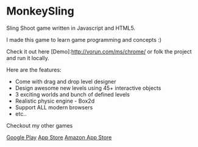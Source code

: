 # MonkeySling
Sling Shoot game written in Javascript and HTML5.

I made this game to learn game programming and concepts :)

Check it out here [Demo]:http://vorun.com/ms/chrome/ or folk the project and run it locally.

Here are the features:

* Come with drag and drop level designer
* Design awesome new levels using 45+ interactive objects
* 3 exciting worlds and bunch of defined levels
* Realistic physic engine - Box2d
* Support ALL modern browsers
* etc..

Checkout my other games

[Google Play](https://play.google.com/store/apps/dev?id=7663973636960361438)
[App Store](https://itunes.apple.com/nz/developer/vorun-kreal/id831174738)
[Amazon App Store](https://www.amazon.com/s/field-brandtextbin=kreal&node=2350149011)
